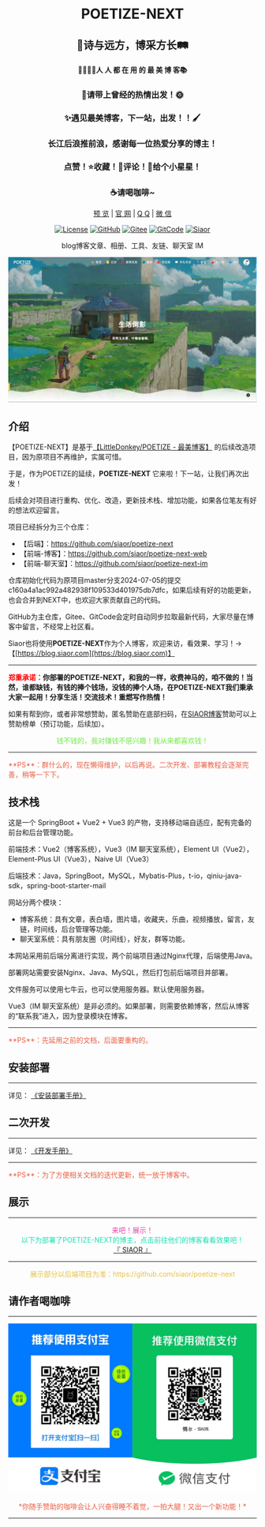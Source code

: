 <br/>
<br/>
<h1 align="center">POETIZE-NEXT</h1>
<h2 align="center">📜诗与远方，博采方长🛤️</h2>
<h4 align="center">👩‍👩‍👧‍👦人 人 都 在 用 的 最 美 博 客📚</h4>
<h3 align="center">🌻请带上曾经的热情出发！🌞</h3>
<h3 align="center">✨遇见最美博客，下一站，出发！！🖌</h3>
<h3 align="center">️长江后浪推前浪，感谢每一位热爱分享的博主！</h3>
<h3 align="center">️点赞！⭐收藏！💬评论！🌟给个小星星！</h3>
<h3 align="center">☕请喝咖啡~</h3>


<div align="center">

[预 览](https://blog.siaor.com) |
[官 网](http://www.siaor.com) |
[Q Q](https://qm.qq.com/cgi-bin/qm/qr?k=FE1-Pxzl-Ajo06_1asI4sE03C9YcUy20) |
[微 信](https://siaor.com/system/res/logo/wechat.jpg)

[![License](https://img.shields.io/badge/License-AGPL3.0-brightgreen?style=flat-square&logo=)](https://gitee.com/siaor/poetize-next)
[![GitHub](https://img.shields.io/github/stars/siaor/poetize-next.svg?style=social)](https://github.com/siaor/poetize-next)
[![Gitee](https://gitee.com/siaor/poetize-next/badge/star.svg?theme=gvp)](https://gitee.com/siaor/poetize-next)
[![GitCode](https://gitcode.com/siaor/poetize-next/star/badge.svg)](https://gitcode.com/siaor/poetize-next/overview)
[![Siaor](https://img.shields.io/badge/SIAOR-Join%20us-42b883?style=flat-square&logo=homeassistantcommunitystore&logoColor=ffffff)](https://www.siaor.com)

blog博客文章、相册、工具、友链、聊天室 IM

![POETIZE-NEXT](./public/doc/img/home.jpg)

 </div>

## 介绍
【POETIZE-NEXT】是基于[【LittleDonkey/POETIZE - 最美博客】](https://gitee.com/littledokey/poetize) 的后续改造项目，因为原项目不再维护，实属可惜。

于是，作为POETIZE的延续，**POETIZE-NEXT** 它来啦！下一站，让我们再次出发！

后续会对项目进行重构、优化、改造，更新技术栈、增加功能，如果各位笔友有好的想法欢迎留言。

项目已经拆分为三个仓库：

- 【后端】：https://github.com/siaor/poetize-next
- 【前端-博客】：https://github.com/siaor/poetize-next-web
- 【前端-聊天室】：https://github.com/siaor/poetize-next-im

仓库初始化代码为原项目master分支2024-07-05的提交c160a4a1ac992a482938f109533d401975db7dfc，如果后续有好的功能更新，也会合并到NEXT中，也欢迎大家贡献自己的代码。

GitHub为主仓库，Gitee、GitCode会定时自动同步拉取最新代码，大家尽量在博客中留言，不经常上社区看。

Siaor也将使用**POETIZE-NEXT**作为个人博客，欢迎来访，看效果、学习！→【[https://blog.siaor.com](https://blog.siaor.com)】

---
<span style="color: red;">**郑重承诺：**</span>**你部署的POETIZE-NEXT，和我的一样，收费神马的，咱不做的！当然，谁都缺钱，有钱的捧个钱场，没钱的捧个人场，在POETIZE-NEXT我们秉承大家一起用！分享生活！交流技术！重燃写作热情！**

如果有帮到你，或者非常想赞助，匿名赞助在底部扫码，在[SIAOR博客](https://blog.siaor.com)赞助可以上赞助榜单（预订功能，后续加）。

<div style="color: rgb(112,234,67);text-align: center;">
钱不钱的，我对赚钱不感兴趣！我从来都喜欢钱！
</div>

---
<span style="color: rgb(234,94,67);">
**PS**：群什么的，现在懒得维护，以后再说。二次开发、部署教程会逐渐完善，稍等一下下。
</span>


## 技术栈
这是一个 SpringBoot + Vue2 + Vue3 的产物，支持移动端自适应，配有完备的前台和后台管理功能。

前端技术：Vue2（博客系统），Vue3（IM 聊天室系统），Element UI（Vue2），Element-Plus UI（Vue3），Naive UI（Vue3）

后端技术：Java，SpringBoot，MySQL，Mybatis-Plus，t-io，qiniu-java-sdk，spring-boot-starter-mail

网站分两个模块：
- 博客系统：具有文章，表白墙，图片墙，收藏夹，乐曲，视频播放，留言，友链，时间线，后台管理等功能。
- 聊天室系统：具有朋友圈（时间线），好友，群等功能。

本网站采用前后端分离进行实现，两个前端项目通过Nginx代理，后端使用Java。

部署网站需要安装Nginx、Java、MySQL，然后打包前后端项目并部署。

文件服务可以使用七牛云，也可以使用服务器。默认使用服务器。

Vue3（IM 聊天室系统）是非必须的。如果部署，则需要依赖博客，然后从博客的“联系我”进入，因为登录模块在博客。

---
<span style="color: rgb(234,94,67);">
**PS**：先延用之前的文档，后面要重构的。
</span>

## 安装部署

---

详见：
[《安装部署手册》](https://blog.siaor.com/article/6)

## 二次开发

---

详见：
[《开发手册》](https://blog.siaor.com/article/7)

---

<span style="color: rgb(234,94,67);">
**PS**：为了方便相关文档的迭代更新，统一放于博客中。
</span>


## 展示

---
<div align="center" style="color: rgb(234,67,176);text-align: center;">
来吧！展示！
</div>

<div align="center" style="color: rgb(25,223,177);">
以下为部署了POETIZE-NEXT的博主，点击前往他们的博客看看效果吧！
</div>

<center>
    <a href="https://blog.siaor.com" target="_blank"> 『 SIAOR 』</a>
</center>

---

<div align="center" style="color: rgb(230,192,65);">
展示部分以后端项目为准：https://github.com/siaor/poetize-next
</div>

## 请作者喝咖啡

---
![POETIZE-NEXT](./public/doc/img/pay.jpg)

<div align="center" style="color: rgb(234,94,67);text-align: center">
*你随手赞助的咖啡会让人兴奋得睡不着觉，一拍大腿！又出一个新功能！*
</div>

---